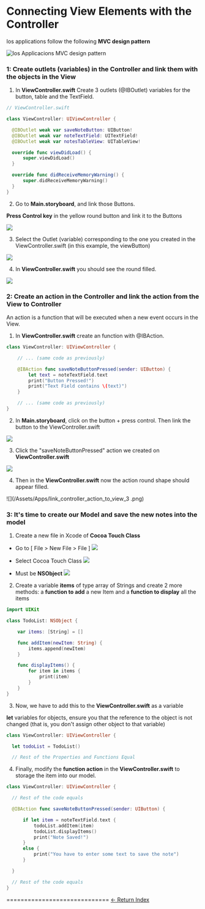 # Connecting View Elements with the Controller

Ios applications follow the following **MVC design pattern**

![Ios Applicacions MVC design pattern](/Assets/Apps/MVC_IOS.png)

### 1: Create outlets (variables) in the Controller  and link them with the objects in the View

1. In **ViewController.swift** Create 3 outlets (@IBOutlet) variables for the button, table and the TextField.

  ```Swift
  // ViewController.swift

  class ViewController: UIViewController {

    @IBOutlet weak var saveNoteButton: UIButton!
    @IBOutlet weak var noteTextField: UITextField!
    @IBOutlet weak var notesTableView: UITableView!

    override func viewDidLoad() {
        super.viewDidLoad()
    }

    override func didReceiveMemoryWarning() {
        super.didReceiveMemoryWarning()
    }
  }
  ```

2. Go to **Main.storyboard**, and link those Buttons.

  **Press Control key** in the yellow round button and link it to the Buttons

  ![](/Assets/Apps/link_controller_button_to_view_1.png)

3. Select the Outlet (variable) corresponding to the one you created in the ViewController.swift (in this example, the viewButton)

  ![](/Assets/Apps/link_controller_button_to_view_2_outlets.png)

4. In **ViewController.swift** you should see the round filled.

  ![](/Assets/Apps/link_controller_button_to_view_3_filled.png)

### 2: Create an action in the Controller and link the action from the View to Controller

An action is a function that will be executed when a new event occurs in the View.

1. In **ViewController.swift** create an function with @IBAction.

  ```Swift
  class ViewController: UIViewController {

      // ... (same code as previously)

      @IBAction func saveNoteButtonPressed(sender: UIButton) {
          let text = noteTextField.text
          print("Button Pressed!")
          print("Text Field contains \(text)")
      }

      // ... (same code as previously)
  }
  ```

2. In **Main.storyboard**, click on the button + press control. Then link the button to the ViewController.swift

  ![](/Assets/Apps/link_controller_action_to_view_1.png)

3. Click the "saveNoteButtonPressed" action we created on **ViewController.swift**

  ![](/Assets/Apps/link_controller_action_to_view_2.png  )

4. Then in the **ViewController.swift** now the action round shape should appear filled.

  ![](/Assets/Apps/link_controller_action_to_view_3 .png)

### 3: It's time to create our Model and save the new notes into the model

1. Create a new file in Xcode of **Cocoa Touch Class**

  - Go to [ File > New File > File ]
    ![](/Assets/Apps/cocoa_touch_1.png)

  - Select Cocoa Touch Class
    ![](/Assets/Apps/cocoa_touch_2.png)

  - Must be **NSObject**
    ![](/Assets/Apps/cocoa_touch_3.png)

2. Create a variable **items** of type array of Strings and create 2 more methods: a **function to add** a new Item and a **function to display** all the items

  ```Swift
  import UIKit

  class TodoList: NSObject {

      var items: [String] = []

      func addItem(newItem: String) {
          items.append(newItem)
      }

      func displayItems() {
          for item in items {
              print(item)
          }
      }
  }
  ```

3. Now, we have to add this to the **ViewController.swift** as a variable

  **let** variables for objects, ensure you that the reference to the object is not changed (that is, you don't assign other object to that variable)

  ```Swift
  class ViewController: UIViewController {

    let todoList = TodoList()

    // Rest of the Properties and Functions Equal
  ```

4. Finally, modify the **function action** in the **ViewController.swift** to storage the item into our model.

  ```Swift
  class ViewController: UIViewController {

    // Rest of the code equals

    @IBAction func saveNoteButtonPressed(sender: UIButton) {

        if let item = noteTextField.text {
            todoList.addItem(item)
            todoList.displayItems()
            print("Note Saved!")
        }
        else {
            print("You have to enter some text to save the note")
        }

    }

    // Rest of the code equals
  }
  ```

=============================
[<- Return Index](/README.md)
